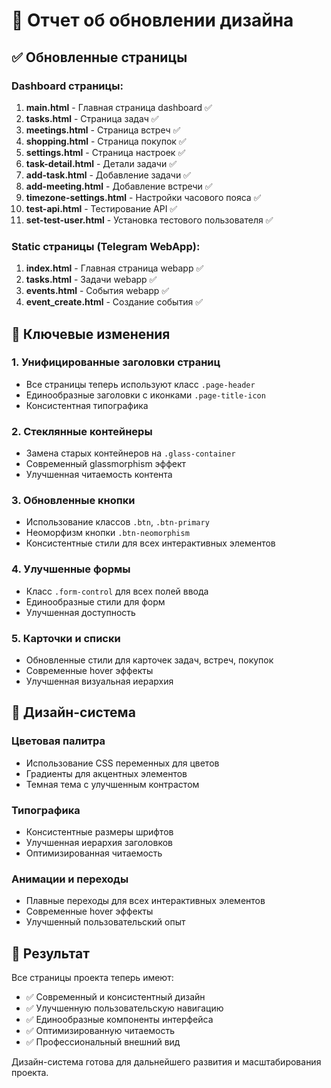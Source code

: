 # 🎨 Отчет об обновлении дизайна

## ✅ Обновленные страницы

### Dashboard страницы:
1. **main.html** - Главная страница dashboard ✅
2. **tasks.html** - Страница задач ✅
3. **meetings.html** - Страница встреч ✅
4. **shopping.html** - Страница покупок ✅
5. **settings.html** - Страница настроек ✅
6. **task-detail.html** - Детали задачи ✅
7. **add-task.html** - Добавление задачи ✅
8. **add-meeting.html** - Добавление встречи ✅
9. **timezone-settings.html** - Настройки часового пояса ✅
10. **test-api.html** - Тестирование API ✅
11. **set-test-user.html** - Установка тестового пользователя ✅

### Static страницы (Telegram WebApp):
1. **index.html** - Главная страница webapp ✅
2. **tasks.html** - Задачи webapp ✅
3. **events.html** - События webapp ✅
4. **event_create.html** - Создание события ✅

## 🎯 Ключевые изменения

### 1. Унифицированные заголовки страниц
- Все страницы теперь используют класс `.page-header`
- Единообразные заголовки с иконками `.page-title-icon`
- Консистентная типографика

### 2. Стеклянные контейнеры
- Замена старых контейнеров на `.glass-container`
- Современный glassmorphism эффект
- Улучшенная читаемость контента

### 3. Обновленные кнопки
- Использование классов `.btn`, `.btn-primary`
- Неоморфизм кнопки `.btn-neomorphism`
- Консистентные стили для всех интерактивных элементов

### 4. Улучшенные формы
- Класс `.form-control` для всех полей ввода
- Единообразные стили для форм
- Улучшенная доступность

### 5. Карточки и списки
- Обновленные стили для карточек задач, встреч, покупок
- Современные hover эффекты
- Улучшенная визуальная иерархия

## 🎨 Дизайн-система

### Цветовая палитра
- Использование CSS переменных для цветов
- Градиенты для акцентных элементов
- Темная тема с улучшенным контрастом

### Типографика
- Консистентные размеры шрифтов
- Улучшенная иерархия заголовков
- Оптимизированная читаемость

### Анимации и переходы
- Плавные переходы для всех интерактивных элементов
- Современные hover эффекты
- Улучшенный пользовательский опыт

## 🚀 Результат

Все страницы проекта теперь имеют:
- ✅ Современный и консистентный дизайн
- ✅ Улучшенную пользовательскую навигацию
- ✅ Единообразные компоненты интерфейса
- ✅ Оптимизированную читаемость
- ✅ Профессиональный внешний вид

Дизайн-система готова для дальнейшего развития и масштабирования проекта.